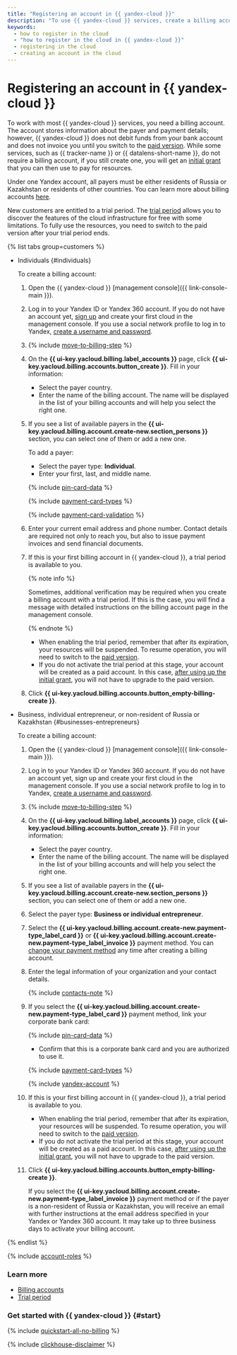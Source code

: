 ```yaml
---
title: "Registering an account in {{ yandex-cloud }}"
description: "To use {{ yandex-cloud }} services, create a billing account first. The account is required even if you plan to use only free services."
keywords:
  - how to register in the cloud
  - "how to register in the cloud in {{ yandex-cloud }}"
  - registering in the cloud
  - creating an account in the cloud
---
```


# Registering an account in {{ yandex-cloud }}

To work with most {{ yandex-cloud }} services, you need a billing account. The account stores information about the payer and payment details; however, {{ yandex-cloud }} does not debit funds from your bank account and does not invoice you until you switch to the [paid version](../operations/activate-commercial.md). While some services, such as {{ tracker-name }} or {{ datalens-short-name }}, do not require a billing account, if you still create one, you will get an [initial grant](../concepts/bonus-account.md#start) that you can then use to pay for resources.

Under one Yandex account, all payers must be either residents of Russia or Kazakhstan or residents of other countries. You can learn more about billing accounts [here](../concepts/billing-account.md).

New customers are entitled to a trial period. The [trial period](../concepts/trial-period.md) allows you to discover the features of the cloud infrastructure for free with some limitations. To fully use the resources, you need to switch to the paid version after your trial period ends.

{% list tabs group=customers %}

- Individuals {#individuals}

   To create a billing account:

   1. Open the {{ yandex-cloud }} [management console]({{ link-console-main }}).

   1. Log in to your Yandex ID or Yandex 360 account. If you do not have an account yet, [sign up](https://yandex.ru/support/id/authorization/registration.html) and create your first cloud in the management console. If you use a social network profile to log in to Yandex, [create a username and password](https://passport.yandex.com/passport?mode=postregistration&create_login=1).

   1. {% include [move-to-billing-step](../_includes/move-to-billing-step.md) %}

   1. On the **{{ ui-key.yacloud.billing.label_accounts }}** page, click **{{ ui-key.yacloud.billing.accounts.button_create }}**. Fill in your information:

      * Select the payer country.
      * Enter the name of the billing account. The name will be displayed in the list of your billing accounts and will help you select the right one.

   1. If you see a list of available payers in the **{{ ui-key.yacloud.billing.account.create-new.section_persons }}** section, you can select one of them or add a new one.

      To add a payer:

      * Select the payer type: **Individual**.
      * Enter your first, last, and middle name.

      {% include [pin-card-data](../../_includes/billing/pin-card-data.md) %}

      {% include [payment-card-types](../../_includes/billing/payment-card-types.md) %}

      {% include [payment-card-validation](../../_includes/billing/payment-card-validation.md) %}

   1. Enter your current email address and phone number. Contact details are required not only to reach you, but also to issue payment invoices and send financial documents.

   1. If this is your first billing account in {{ yandex-cloud }}, a trial period is available to you.

      
      {% note info %}

      Sometimes, additional verification may be required when you create a billing account with a trial period. If this is the case, you will find a message with detailed instructions on the billing account page in the management console.

      {% endnote %}


      * When enabling the trial period, remember that after its expiration, your resources will be suspended. To resume operation, you will need to switch to the [paid version](../operations/activate-commercial.md).
      * If you do not activate the trial period at this stage, your account will be created as a paid account. In this case, [after using up the initial grant](../../getting-started/usage-grant.md), you will not have to upgrade to the paid version.

   1. Click **{{ ui-key.yacloud.billing.accounts.button_empty-billing-create }}**.

- Business, individual entrepreneur, or non-resident of Russia or Kazakhstan {#businesses-entrepreneurs}

   To create a billing account:

   1. Open the {{ yandex-cloud }} [management console]({{ link-console-main }}).

   1. Log in to your Yandex ID or Yandex 360 account. If you do not have an account yet, sign up and create your first cloud in the management console. If you use a social network profile to log in to Yandex, [create a username and password](https://passport.yandex.com/passport?mode=postregistration&create_login=1).

   1. {% include [move-to-billing-step](../_includes/move-to-billing-step.md) %}

   1. On the **{{ ui-key.yacloud.billing.label_accounts }}** page, click **{{ ui-key.yacloud.billing.accounts.button_create }}**. Fill in your information:

      * Select the payer country.
      * Enter the name of the billing account. The name will be displayed in the list of your billing accounts and will help you select the right one.

   1. If you see a list of available payers in the **{{ ui-key.yacloud.billing.account.create-new.section_persons }}** section, you can select one of them or add a new one.

   1. Select the payer type: **Business or individual entrepreneur**.

   1. Select the **{{ ui-key.yacloud.billing.account.create-new.payment-type_label_card }}** or **{{ ui-key.yacloud.billing.account.create-new.payment-type_label_invoice }}** payment method. You can [change your payment method](../operations/change-payment-method.md) any time after creating a billing account.

   1. Enter the legal information of your organization and your contact details.

      {% include [contacts-note](../../_includes/billing/contacts-note.md) %}

   1. If you select the **{{ ui-key.yacloud.billing.account.create-new.payment-type_label_card }}** payment method, link your corporate bank card:

      {% include [pin-card-data](../../_includes/billing/pin-card-data.md) %}

      * Confirm that this is a corporate bank card and you are authorized to use it.

      {% include [payment-card-types](../../_includes/billing/payment-card-types-business.md) %}

      {% include [yandex-account](../../_includes/billing/payment-card-validation.md) %}

   1. If this is your first billing account in {{ yandex-cloud }}, a trial period is available to you.

      * When enabling the trial period, remember that after its expiration, your resources will be suspended. To resume operation, you will need to switch to the [paid version](../operations/activate-commercial.md).
      * If you do not activate the trial period at this stage, your account will be created as a paid account. In this case, [after using up the initial grant](../../getting-started/usage-grant.md), you will not have to upgrade to the paid version.

   1. Click **{{ ui-key.yacloud.billing.accounts.button_empty-billing-create }}**.

      
      If you select the **{{ ui-key.yacloud.billing.account.create-new.payment-type_label_invoice }}** payment method or if the payer is a non-resident of Russia or Kazakhstan, you will receive an email with further instructions at the email address specified in your Yandex or Yandex 360 account. It may take up to three business days to activate your billing account.




{% endlist %}

{% include [account-roles](../_includes/account-roles.md) %}

### Learn more

- [Billing accounts](../concepts/billing-account.md)
- [Trial period](../../getting-started/free-trial/concepts/quickstart.md)

### Get started with {{ yandex-cloud }} {#start}

{% include [quickstart-all-no-billing](../../_includes/quickstart-all-no-billing.md) %}


{% include [clickhouse-disclaimer](../../_includes/clickhouse-disclaimer.md) %}